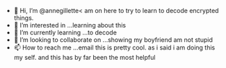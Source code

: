 - 👋 Hi, I’m @annegillette< am on here to try to learn to decode encrypted things.
- 👀 I’m interested in ...learning about this 
- 🌱 I’m currently learning ...to decode
- 💞️ I’m looking to collaborate on ...showing my boyfriend am not stupid
- 📫 How to reach me ...email
this is pretty cool. as i said i am doing this my self. and this has by far been the most helpful


<!---
annegillette/annegillette is a ✨ special ✨ repository because its `README.md` (this file) appears on your GitHub profile.
You can click the Preview link to take a look at your changes.
--->
